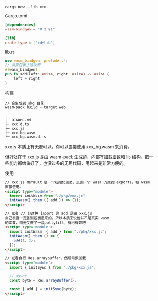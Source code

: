```
cargo new --lib xxx
```

Cargo.toml

```toml
[dependencies]
wasm-bindgen = "0.2.81"

[lib]
crate-type = ["cdylib"]
```

lib.rs

```rs
use wasm_bindgen::prelude::*;
// 需要包裹上这块宏
#[wasm_bindgen]
pub fn add(left: usize, right: usize) -> usize {
    left + right
}
```

构建

```
// 会生成到 pkg 目录
wasm-pack build --target web
```

```
.
├─ README.md
├─ xxx.d.ts
├─ xxx.js
├─ xxx_bg.wasm
└─ xxx_bg.wasm.d.ts
```

xxx.js 本质上有无都可以，你可以直接使用 xxx_bg.wasm 来消费。

但好处在于 xxx.js 是由 wasm-pack 生成的，内部有加载函数和 lib 结构，把一些能力都给做好了，也没过多的无用代码，用起来是非常方便的。

使用

```html
// xxx.js default 是一个初始化函数，反回一个 wasm 的原始 exports，和 wasm
直接使用。
<script type="module">
  import initWasm from "./pkg/xxx.js";
  initWasm().then(({ add }) => {});
</script>

// 或者 // 但这种 import 的 add 是由 xxx.js
自己根据一定推测包裹起来的，所以本质来说他并不是真实 wasm
的函数，而是又做了一层pollyfill，有利有弊吧
<script type="module">
  import initWasm, { add } from "./pkg/xxx.js";
  initWasm().then(() => {
    add(1, 2);
  });
</script>

// 或者自行 Res.arraybuffer，然后同步加载
<script type="module">
  import { initSync } from "./pkg/xxx.js";

  // async
  const byte = Res.arrayBuffer();

  const { add } = initSync(byte);
</script>
```
